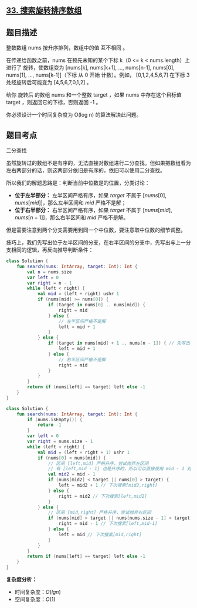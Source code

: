 ## [33. 搜索旋转排序数组](https://leetcode.cn/problems/search-in-rotated-sorted-array/description/)

## 题目描述

整数数组 nums 按升序排列，数组中的值 互不相同 。

在传递给函数之前，nums 在预先未知的某个下标 k（0 <= k < nums.length）上进行了 旋转，使数组变为 [nums[k], nums[k+1], ..., nums[n-1], nums[0], nums[1], ..., nums[k-1]]（下标 从 0 开始 计数）。例如， [0,1,2,4,5,6,7] 在下标 3 处经旋转后可能变为 [4,5,6,7,0,1,2] 。

给你 旋转后 的数组 nums 和一个整数 target ，如果 nums 中存在这个目标值 target ，则返回它的下标，否则返回 -1 。

你必须设计一个时间复杂度为 O(log n) 的算法解决此问题。

## 题目考点

二分查找

虽然旋转过的数组不是有序的，无法直接对数组进行二分查找。但如果把数组看为左右两部分的话，则这两部分依旧是有序的，依旧可以使用二分查找。

所以我们的解题思路是：判断当前中位数是的位置，分类讨论：

- **位于左半部分：** 左半区间严格有序，如果 $target$ 不属于 $[nums[0], nums[mid]]$，那么左半区间和 $mid$ 严格不是解；
- **位于右半部分：** 右半区间严格有序，如果 $target$ 不属于 $[nums[mid], nums[n - 1]]$，那么右半区间和 $mid$ 严格不是解。

但是需要注意到两个分支需要用到同一个中位数，要注意取中位数的细节调整。

技巧上，我们先写出位于左半区间的分支，在右半区间的分支中，先写出与上一分支相同的逻辑，再反向推导判断条件：

``` Kotlin []
class Solution {
    fun search(nums: IntArray, target: Int): Int {
        val n = nums.size
        var left = 0
        var right = n - 1
        while (left < right) {
            val mid = (left + right) ushr 1
            if (nums[mid] >= nums[0]) {
                if (target in nums[0] .. nums[mid]) {
                    right = mid
                } else {
                    // 左半区间严格不是解
                    left = mid + 1
                }
            } else {
                if (target in nums[mid] + 1 .. nums[n - 1]) { // 先写出与上一分支相同的逻辑，再反向推导判断条件
                    left = mid + 1
                } else {
                    // 右半区间严格不是解
                    right = mid
                }
            }
        }
        return if (nums[left] == target) left else -1
    }
}
```
``` Kotlin []
class Solution {
    fun search(nums: IntArray, target: Int): Int {
        if (nums.isEmpty()) {
            return -1
        }
        var left = 0
        var right = nums.size - 1
        while (left < right) {
            val mid = (left + right + 1) ushr 1
            if (nums[0] < nums[mid]) {
                // 区间 [left,mid] 严格升序，尝试抛弃左区间
                // 有 [left,mid - 1] 也是升序的，所以可以直接使用 mid - 1 对应的前中位数
                val mid2 = mid - 1
                if (nums[mid2] < target || nums[0] > target) {
                    left = mid2 + 1 // 下次搜索[mid2,right]
                } else {
                    right = mid2 // 下次搜索[left,mid2]
                }
            } else {
                // 区间 [mid,right] 严格升序，尝试抛弃右区间
                if (nums[mid] > target || nums[nums.size - 1] < target) { // nums[0] < target 在 [3,1] 1 出错
                    right = mid - 1 // 下次搜索[left,mid-1]
                } else {
                    left = mid // 下次搜索[mid,right]
                }
            }
        }
        return if (nums[left] == target) left else -1
    }
}
```

**复杂度分析：**

- 时间复杂度：$O(lgn)$
- 空间复杂度：$O(1)$


